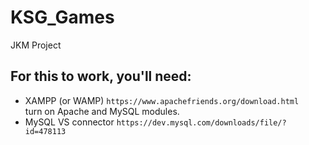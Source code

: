 # KSG_Games
JKM Project 

## For this to work, you'll need: ##

- XAMPP (or WAMP) `https://www.apachefriends.org/download.html`  
  turn on Apache and MySQL modules.
- MySQL VS connector `https://dev.mysql.com/downloads/file/?id=478113`


